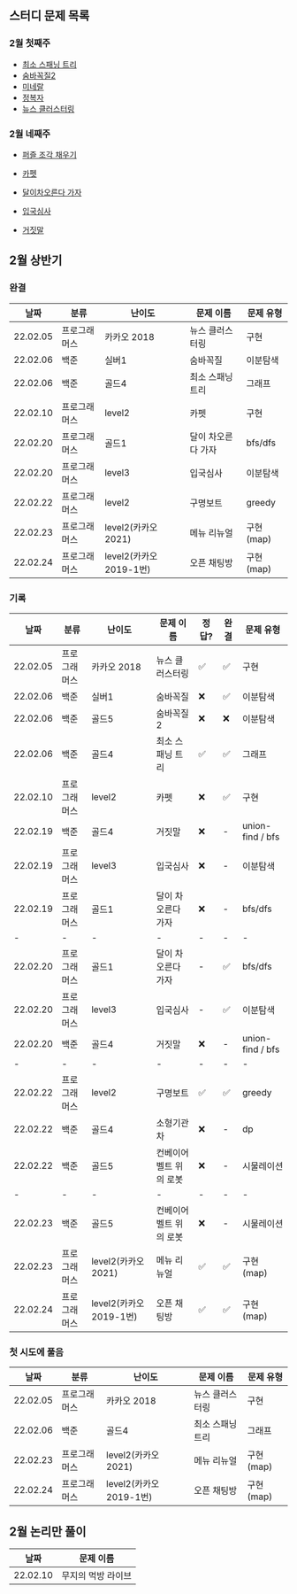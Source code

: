 ## 스터디 문제 목록

### 2월 첫째주

* [최소 스패닝 트리](https://www.acmicpc.net/problem/1197)
* [숨바꼭질2](https://www.acmicpc.net/problem/12851)
* [미네랄](https://www.acmicpc.net/problem/2933)
* [정복자](https://www.acmicpc.net/problem/14950)
* [뉴스 클러스터링](https://programmers.co.kr/learn/courses/30/lessons/17677)

### 2월 네째주

* [퍼즐 조각 채우기](https://programmers.co.kr/learn/courses/30/lessons/84021?language=java)

* [카펫](https://programmers.co.kr/learn/courses/30/lessons/42842)

* [달이차오른다 가자](https://www.acmicpc.net/problem/1194)

* [입국심사](https://programmers.co.kr/learn/courses/30/lessons/43238)

* [거짓말](https://www.acmicpc.net/problem/1043)

## 2월 상반기

### 완결

|날짜|분류|난이도|문제 이름| 문제 유형 |
|-|-|-|-|-|
|22.02.05 | 프로그래머스 | 카카오 2018 | 뉴스 클러스터링 | 구현 |
|22.02.06 | 백준 | 실버1 | 숨바꼭질 | 이분탐색 |
|22.02.06 | 백준 | 골드4 | 최소 스패닝 트리 |  그래프 |
|22.02.10 | 프로그래머스 | level2 | 카펫 | 구현 |
|22.02.20 | 프로그래머스 | 골드1 | 달이 차오른다 가자 | bfs/dfs |
|22.02.20 | 프로그래머스 | level3 | 입국심사 | 이분탐색 |
|22.02.22 | 프로그래머스 | level2 | 구명보트 | greedy|
|22.02.23 | 프로그래머스 | level2(카카오2021) | 메뉴 리뉴얼 | 구현(map)|
|22.02.24 | 프로그래머스 | level2(카카오2019-1번) | 오픈 채팅방 | 구현(map)|


### 기록

|날짜|분류|난이도|문제 이름| 정답?| 완결| 문제 유형 |
|-|-|-|-|-|-|-|
|22.02.05 | 프로그래머스 | 카카오 2018 | 뉴스 클러스터링 |:white_check_mark: | :white_check_mark: | 구현 |
|22.02.06 | 백준 | 실버1 | 숨바꼭질 | :x: | :white_check_mark:| 이분탐색 |
|22.02.06 | 백준 | 골드5 | 숨바꼭질2 | :x: | :x:| 이분탐색 |
|22.02.06 | 백준 | 골드4 | 최소 스패닝 트리 | :white_check_mark: | :white_check_mark:| 그래프 |
|22.02.10 | 프로그래머스 | level2 | 카펫 | :x: | :white_check_mark:| 구현 |
|22.02.19 | 백준 | 골드4 | 거짓말 | :x: | -| union-find / bfs |
|22.02.19 | 프로그래머스 | level3 | 입국심사 | :x: | -| 이분탐색 |
|22.02.19 | 프로그래머스 | 골드1 | 달이 차오른다 가자 | :x: | -| bfs/dfs |
|-|-|-|-|-|-|-|
|22.02.20 | 프로그래머스 | 골드1 | 달이 차오른다 가자 | - | :white_check_mark:| bfs/dfs |
|22.02.20 | 프로그래머스 | level3 | 입국심사 | - | :white_check_mark: | 이분탐색 |
|22.02.20 | 백준 | 골드4 | 거짓말 | :x: | -| union-find / bfs|
|-|-|-|-|-|-|-|
|22.02.22 | 프로그래머스 | level2 | 구명보트 | :white_check_mark: | :white_check_mark:| greedy|
|22.02.22 | 백준 | 골드4 | 소형기관차 | :x: | - | dp |
|22.02.22 | 백준 | 골드5 | 컨베이어 벨트 위의 로봇 | :x: | - | 시물레이션 |
|-|-|-|-|-|-|-|
|22.02.23 | 백준 | 골드5 | 컨베이어 벨트 위의 로봇 | :x: | - | 시물레이션 |
|22.02.23 | 프로그래머스 | level2(카카오2021) | 메뉴 리뉴얼 | :white_check_mark: | :white_check_mark: |구현(map)|
|22.02.24 | 프로그래머스 | level2(카카오2019-1번) | 오픈 채팅방 | :white_check_mark: | :white_check_mark: | 구현(map)|


### 첫 시도에 풀음

|날짜|분류|난이도|문제 이름| 문제 유형 |
|-|-|-|-| -|
|22.02.05 | 프로그래머스 | 카카오 2018 | 뉴스 클러스터링 | 구현 |
|22.02.06 | 백준 | 골드4 | 최소 스패닝 트리 | 그래프 |
|22.02.23 | 프로그래머스 | level2(카카오2021) | 메뉴 리뉴얼 | 구현(map)|
|22.02.24 | 프로그래머스 | level2(카카오2019-1번) | 오픈 채팅방 | 구현(map)|


## 2월 논리만 풀이

|날짜|문제 이름|
|-|-|
|22.02.10|무지의 먹방 라이브|